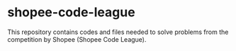 # shopee-code-league
This repository contains codes and files needed to solve problems from the competition by Shopee (Shopee Code League).
